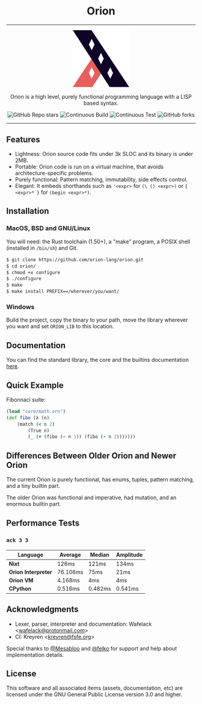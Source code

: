 <div align="center">

Orion
=====

---

  <img width="150px" src="assets/orion-logo.png">

  Orion is a high level, purely functional programming language with a LISP based syntax.

  ![GitHub Repo stars](https://img.shields.io/github/stars/orion-lang/orion?color=%2320272c&style=for-the-badge)
  ![Continuous Build](https://img.shields.io/github/workflow/status/orion-lang/orion/Continuous%20Build?style=for-the-badge)
  ![Continuous Test](https://img.shields.io/github/workflow/status/orion-lang/orion/Continuous%20Test?label=TEST&style=for-the-badge)
  ![GitHub forks](https://img.shields.io/github/forks/orion-lang/orion?color=%232c2120&style=for-the-badge)

</div>

---

Features
--------

- Lightness: Orion source code fits under 3k SLOC and its binary is under 2MB.
- Portable: Orion code is run on a virtual machine, that avoids architecture-specific problems.
- Purely functional: Pattern matching, immutability, side effects control.
- Elegant: It embeds shorthands such as `'<expr>` for `(\ () <expr>)` or `{ <expr>* }` for `(begin <expr>*)`.


Installation
------------

### MacOS, BSD and GNU/Linux

You will need: the Rust toolchain (1.50+), a "make" program, a POSIX shell (installed in `/bin/sh`) and Git.

```bash
$ git clone https://github.com/orion-lang/orion.git
$ cd orion/
$ chmod +x configure
$ ./configure
$ make
$ make install PREFIX==/wherever/you/want/
```

### Windows

Build the project, copy the binary to your path, move the library wherever you want and set `ORION_LIB` to this location.

Documentation
-------------

You can find the standard library, the core and the builtins documentation [here](docs/).

Quick Example
-------------

Fibonnaci suite:
```clojure
(load "core/math.orn")
(def fibo (λ (n) 
	(match (< n 2) 
		(True n) 
		(_ (+ (fibo (- n 1)) (fibo (- n 2)))))))
```

Differences Between Older Orion and Newer Orion
-------------------------------------

The current Orion is purely functional, has enums, tuples, pattern matching, and a tiny builtin part.

The older Orion was functional and imperative, had mutation, and an enormous builtin part.

Performance Tests
-----------------

### `ack 3 3`

|       Language       | Average|Median |Amplitude|
|----------------------|--------|-------|---------|
|       **Nixt**       |  126ms | 121ms |  134ms  |
|**Orion Interpreter** |76.106ms| 75ms  |   21ms  |
|     **Orion VM**     | 4.168ms|  4ms  |   4ms   |   
|      **CPython**     | 0.516ms|0.482ms| 0.541ms |


Acknowledgments
---------------

* Lexer, parser, interpreter and documentation: Wafelack \<wafelack@protonmail.com>
* CI: Kreyren \<kreyren@fsfe.org>

Special thanks to [@Mesabloo](https://github.com/mesabloo) and [@felko](https://github.com/felko) for support and help about implementation details.

License
-------

This software and all associated items (assets, documentation, etc) are licensed under the GNU General Public License version 3.0 and higher.
